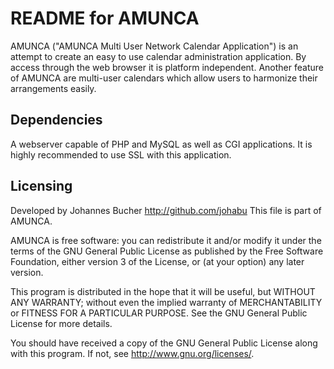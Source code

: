 README for AMUNCA
==================
AMUNCA ("AMUNCA Multi User Network Calendar Application") is an attempt
to create an easy to use calendar administration application. By
access through the web browser it is platform independent. Another
feature of AMUNCA are multi-user calendars which allow users to 
harmonize their arrangements easily.

Dependencies
-------------
A webserver capable of PHP and MySQL as well as CGI applications.
It is highly recommended to use SSL with this application.

Licensing
----------

Developed by Johannes Bucher <http://github.com/johabu>
This file is part of AMUNCA.

AMUNCA is free software: you can redistribute it and/or modify
it under the terms of the GNU General Public License as published by
the Free Software Foundation, either version 3 of the License, or
(at your option) any later version.

This program is distributed in the hope that it will be useful,
but WITHOUT ANY WARRANTY; without even the implied warranty of
MERCHANTABILITY or FITNESS FOR A PARTICULAR PURPOSE.  See the
GNU General Public License for more details.

You should have received a copy of the GNU General Public License
along with this program.  If not, see <http://www.gnu.org/licenses/>.

